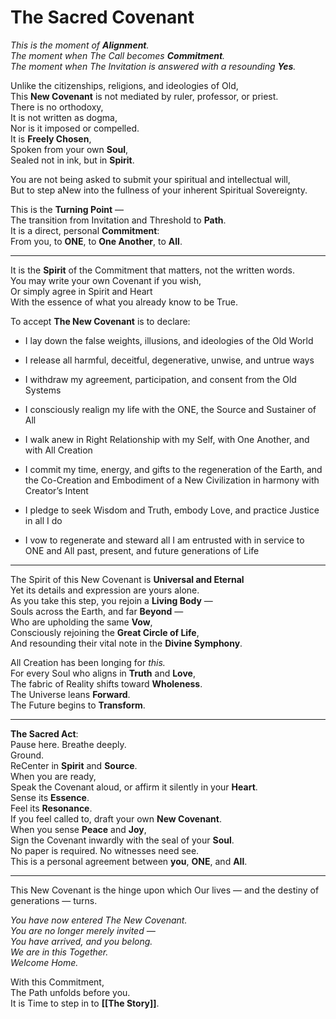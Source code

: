 # The Sacred Covenant

_This is the moment of **Alignment**.  
The moment when The Call becomes **Commitment**.  
The moment when The Invitation is answered with a resounding **Yes**._

Unlike the citizenships, religions, and ideologies of Old,  
This **New Covenant** is not mediated by ruler, professor, or priest.  
There is no orthodoxy,  
It is not written as dogma,  
Nor is it imposed or compelled.  
It is **Freely Chosen**,  
Spoken from your own **Soul**,  
Sealed not in ink, but in **Spirit**.

You are not being asked to submit your spiritual and intellectual will,  
But to step aNew into the fullness of your inherent Spiritual Sovereignty.    

This is the **Turning Point** —  
The transition from Invitation and Threshold to **Path**.  
It is a direct, personal **Commitment**:  
From you, to **ONE**, to **One Another**, to **All**.

---

It is the **Spirit** of the Commitment that matters, not the written words.  
You may write your own Covenant if you wish,  
Or simply agree in Spirit and Heart  
With the essence of what you already know to be True.  

To accept **The New Covenant** is to declare:

- I lay down the false weights, illusions, and ideologies of the Old World
    
- I release all harmful, deceitful, degenerative, unwise, and untrue ways  
    
- I withdraw my agreement, participation, and consent from the Old Systems  
    
- I consciously realign my life with the ONE, the Source and Sustainer of All  
    
- I walk anew in Right Relationship with my Self, with One Another, and with All Creation  
    
- I commit my time, energy, and gifts to the regeneration of the Earth, and the Co-Creation and Embodiment of a New Civilization in harmony with Creator’s Intent  
    
- I pledge to seek Wisdom and Truth, embody Love, and practice Justice in all I do  
    
- I vow to regenerate and steward all I am entrusted with in service to ONE and All past, present, and future generations of Life  
    

---

The Spirit of this New Covenant is **Universal and Eternal**  
Yet its details and expression are yours alone.  
As you take this step, you rejoin a **Living Body** —  
Souls across the Earth, and far **Beyond** —  
Who are upholding the same **Vow**,  
Consciously rejoining the **Great Circle of Life**,  
And resounding their vital note in the **Divine Symphony**.

All Creation has been longing for *this.*  
For every Soul who aligns in **Truth** and **Love**,  
The fabric of Reality shifts toward **Wholeness**.  
The Universe leans **Forward**.  
The Future begins to **Transform**.

---

**The Sacred Act**:  
Pause here.
Breathe deeply.  
Ground.  
ReCenter in **Spirit** and **Source**.  
When you are ready,  
Speak the Covenant aloud, or affirm it silently in your **Heart**.  
Sense its **Essence**.  
Feel its **Resonance**.  
If you feel called to, draft your own **New Covenant**.  
When you sense **Peace** and **Joy**,  
Sign the Covenant inwardly with the seal of your **Soul**.  
No paper is required. No witnesses need see.  
This is a personal agreement between **you**, **ONE**, and **All**.

---

This New Covenant is the hinge upon which Our lives — and the destiny of generations — turns.

_You have now entered The New Covenant.  
You are no longer merely invited —  
You have arrived, and you belong.  
We are in this Together.  
Welcome Home._

With this Commitment,  
The Path unfolds before you.  
It is Time to step in to **[[The Story]]**.  